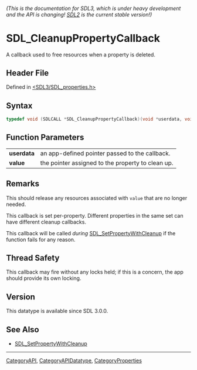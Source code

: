 ###### (This is the documentation for SDL3, which is under heavy development and the API is changing! [SDL2](https://wiki.libsdl.org/SDL2/) is the current stable version!)
# SDL_CleanupPropertyCallback

A callback used to free resources when a property is deleted.

## Header File

Defined in [<SDL3/SDL_properties.h>](https://github.com/libsdl-org/SDL/blob/main/include/SDL3/SDL_properties.h)

## Syntax

```c
typedef void (SDLCALL *SDL_CleanupPropertyCallback)(void *userdata, void *value);
```

## Function Parameters

|              |                                                   |
| ------------ | ------------------------------------------------- |
| **userdata** | an app-defined pointer passed to the callback.    |
| **value**    | the pointer assigned to the property to clean up. |

## Remarks

This should release any resources associated with `value` that are no
longer needed.

This callback is set per-property. Different properties in the same set can
have different cleanup callbacks.

This callback will be called _during_
[SDL_SetPropertyWithCleanup](SDL_SetPropertyWithCleanup) if the function
fails for any reason.

## Thread Safety

This callback may fire without any locks held; if this is a concern, the
app should provide its own locking.

## Version

This datatype is available since SDL 3.0.0.

## See Also

- [SDL_SetPropertyWithCleanup](SDL_SetPropertyWithCleanup)

----
[CategoryAPI](CategoryAPI), [CategoryAPIDatatype](CategoryAPIDatatype), [CategoryProperties](CategoryProperties)

